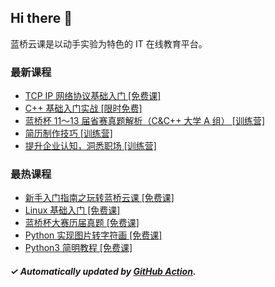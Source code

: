 ## Hi there 👋

蓝桥云课是以动手实验为特色的 IT 在线教育平台。

### 最新课程

<!-- LATEST:START -->
- [TCP IP 网络协议基础入门 [免费课]](https://www.lanqiao.cn/courses/98/)
- [C++ 基础入门实战 [限时免费]](https://www.lanqiao.cn/courses/2752/)
- [蓝桥杯 11～13 届省赛真题解析（C&amp;C++ 大学 A 组） [训练营]](https://www.lanqiao.cn/courses/11006/)
- [简历制作技巧 [训练营]](https://www.lanqiao.cn/courses/9286/)
- [提升企业认知，洞悉职场 [训练营]](https://www.lanqiao.cn/courses/20891/)
<!-- LATEST:END -->

### 最热课程

<!-- HOTEST:START -->
- [新手入门指南之玩转蓝桥云课 [免费课]](https://www.lanqiao.cn/courses/63/)
- [Linux 基础入门 [免费课]](https://www.lanqiao.cn/courses/1/)
- [蓝桥杯大赛历届真题 [免费课]](https://www.lanqiao.cn/courses/2786/)
- [Python 实现图片转字符画 [免费课]](https://www.lanqiao.cn/courses/370/)
- [Python3 简明教程 [免费课]](https://www.lanqiao.cn/courses/596/)
<!-- HOTEST:END -->

##### ✓ Automatically updated by [GitHub Action](https://github.com/lanqiao-courses/.github/actions/workflows/update.yml).
